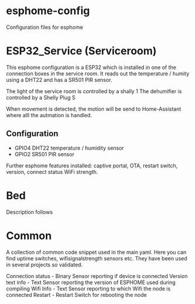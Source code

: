 # esphome-config
Configuration files for esphome

# ESP32_Service (Serviceroom)
This esphome configuration is a ESP32 which is installed in one of the connection boxes in the service room.
It reads out the temperature / humity using a DHT22 and has a SR501 PIR sensor.

The light of the service room is controlled by a shally 1
The dehumifier is controlled by a Shelly Plug S

When movement is detected, the motion will be send to Home-Assistant where alll the autmation is handled.

## Configuration
* GPIO4  DHT22 temperature / humidity sensor
* GPIO2   SR501 PIR sensor


Further esphome features installed: captive portal, OTA, restart switch, version, connect status WiFi strength.

# Bed
Description follows

# Common
A collection of common code snippet used in the main yaml.
Here you can find uptime switches, wifisignalstrength sensors etc.
They have been used in several projects so validated.

Connection status   - Binary Sensor reporting if device is connected
Version text info   - Text Sensor reporting the version of ESPHOME used during compiling
Wifi Info           - Text Sensor reporting to which Wifi the node is connected
Restart             - Restart Switch for rebooting the node

